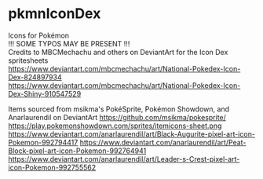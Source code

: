# pkmnIconDex
Icons for Pokémon <br />
!!! SOME TYPOS MAY BE PRESENT !!! <br />
Credits to MBCMechachu and others on DeviantArt for the Icon Dex spritesheets <br />
https://www.deviantart.com/mbcmechachu/art/National-Pokedex-Icon-Dex-824897934 <br />
https://www.deviantart.com/mbcmechachu/art/National-Pokedex-Icon-Dex-Shiny-910547529

Items sourced from msikma's PokéSprite, Pokémon Showdown, and Anarlaurendil on DeviantArt
https://github.com/msikma/pokesprite/
https://play.pokemonshowdown.com/sprites/itemicons-sheet.png
https://www.deviantart.com/anarlaurendil/art/Black-Augurite-pixel-art-icon-Pokemon-992794417
https://www.deviantart.com/anarlaurendil/art/Peat-Block-pixel-art-icon-Pokemon-992764941
https://www.deviantart.com/anarlaurendil/art/Leader-s-Crest-pixel-art-icon-Pokemon-992755562

